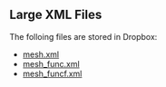 ## Large XML Files

The folloing files are stored in Dropbox:
- [mesh.xml](https://www.dropbox.com/scl/fi/k6bcdlnyzdm59j69du2fv/mesh.xml?rlkey=ueymg314ffneqc2f7b7gbgs7j&st=wn9qt7k4&dl=1)
- [mesh_func.xml](https://www.dropbox.com/scl/fi/abbygvxj4a2t4bunri619/mesh_func.xml?rlkey=s0lmqr6p6v0g3uudcwlsvh7om&st=zldy4nos&dl=1)
- [mesh_funcf.xml](https://www.dropbox.com/scl/fi/vhaxnhzr0plc058niir4x/mesh_funcf.xml?rlkey=95v9111b2iojl1800zzwvctze&st=dqblknz9&dl=1)

